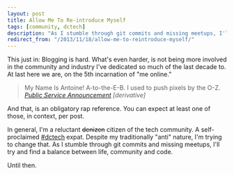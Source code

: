 ```yaml
---
layout: post
title: Allow Me To Re-introduce Myself
tags: [community, dctech]
description: "As I stumble through git commits and missing meetups, I'll try and find a balance between life, community and code."
redirect_from: "/2013/11/18/allow-me-to-reintroduce-myself/"
---
```


This just in: Blogging is hard. What's even harder, is not being more involved in the community and industry I've dedicated so much of the last decade to. At last here we are, on the 5th incarnation of "me online."

> My Name Is Antoine!
> A-to-the-E-B. I used to push pixels by the O-Z.
> *[Public Service Announcement](http://rapgenius.com/Jay-z-public-service-announcement-lyrics#note-25179) [derivative]*

And that, is an obligatory rap reference. You can expect at least one of those, in context, per post.

In general, I'm a reluctant <strike>denizen</strike> citizen of the tech community. A self-proclaimed [#dctech](https://twitter.com/search?q=%23dctech) expat. Despite my traditionally "anti" nature, I'm trying to change that. As I stumble through git commits and missing meetups, I'll try and find a balance between life, community and code.

Until then.
